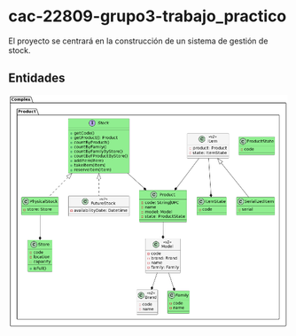 # cac-22809-grupo3-trabajo_practico

El proyecto se centrará en la construcción de un sistema de gestión de stock.

## Entidades

![Class Diagram](./documentacion/img/entidades.png)
